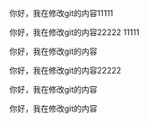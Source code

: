 你好，我在修改git的内容11111

你好，我在修改git的内容22222 11111

你好，我在修改git的内容

你好，我在修改git的内容22222



你好，我在修改git的内容



你好，我在修改git的内容

